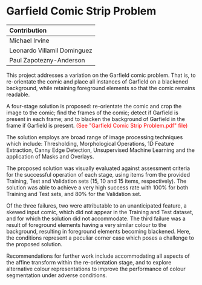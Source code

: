 ﻿# Garfield Comic Strip Problem

| Contribution   |
| :---   |
| Michael Irvine               |
| Leonardo Villamil Dominguez  |
| Paul Zapotezny-Anderson      |

This project addresses a variation on the Garfield comic problem. That is, to re-orientate the comic and place all instances of Garfield on a blackened background, while retaining foreground elements so that the comic remains readable.

A four-stage solution is proposed: re-orientate the comic and crop the image to the comic; find the frames of the comic; detect if Garfield is present in each frame; and to blacken the background of Garfield in the frame if Garfield is present. <span style="color: red"> (See "Garfield Comic Strip Problem.pdf" file) </span>

The solution employs are broad range of image processing techniques which include: Thresholding, Morphological Operations, 1D Feature Extraction, Canny Edge Detection, Unsupervised Machine Learning and the application of Masks and Overlays.

The proposed solution was visually evaluated against assessment criteria for the successful operation of each stage, using items from the provided Training, Test and Validation sets (15, 10 and 15 items, respectively). The solution was able to achieve a very high success rate with 100% for both Training and Test sets, and 80% for the Validation set.

Of the three failures, two were attributable to an unanticipated feature, a skewed input comic, which did not appear in the Training and Test dataset, and for which the solution did not accommodate. The third failure was a result of foreground elements having a very similar colour to the background, resulting in foreground elements becoming blackened. Here, the conditions represent a peculiar corner case which poses a challenge to the proposed solution.

Recommendations for further work include accommodating all aspects of the affine transform within the re-orientation stage, and to explore alternative colour representations to improve the performance of colour segmentation under adverse conditions.